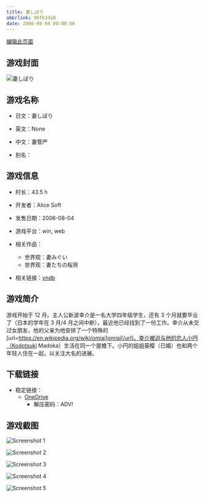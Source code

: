 ```yaml
---
title: 妻しぼり
abbrlink: 96f63da8
date: 2006-08-04 00:00:00
---
```

[编辑此页面](https://github.com/ACG-3/ADV3-source/blob/main/source/_posts/games/%E5%A6%BB%E3%81%97%E3%81%BC%E3%82%8A.md)

## 游戏封面

![妻しぼり](https://pan.timero.xyz/d/onedrive/img_lib_001/%E5%A6%BB%E3%81%97%E3%81%BC%E3%82%8A_cover.avif)


## 游戏名称

- 日文：妻しぼり
- 英文：None
- 中文：妻管严

- 别名：


## 游戏信息

- 时长：43.5 h
- 开发者：Alice Soft
- 发售日期：2006-08-04
- 游戏平台：win, web
- 相关作品：
   - 世界观：妻みぐい
   - 世界观：妻たちの桜貝

- 相关链接：[vndb](https://vndb.org/v887)


## 游戏简介

游戏开始于 12 月。主人公新波幸介是一名大学四年级学生，还有 3 个月就要毕业了（日本的学年在 3 月/4 月之间中断），最近他已经找到了一份工作。幸介从未交过女朋友，他的父亲为他安排了一个特殊的[url=https://en.wikipedia.org/wiki/omiai]omiai[/url]。幸介被迫与他的恋人小円（Kodotsuki Madoka）生活在同一个屋檐下。小円的姐姐葵樱（已婚）也和两个年轻人住在一起，以关注大名的进展。




## 下载链接

- 稳定链接：
    - [OneDrive](https://pan.timero.xyz/onedrive/adv_lib_001/%E5%A6%BB%E3%81%97%E3%81%BC%E3%82%8A)
        - 解压密码：ADV!



## 游戏截图


![Screenshot 1](https://pan.timero.xyz/d/onedrive/img_lib_001/%E5%A6%BB%E3%81%97%E3%81%BC%E3%82%8A_Screenshot_1.avif)

![Screenshot 2](https://pan.timero.xyz/d/onedrive/img_lib_001/%E5%A6%BB%E3%81%97%E3%81%BC%E3%82%8A_Screenshot_2.avif)

![Screenshot 3](https://pan.timero.xyz/d/onedrive/img_lib_001/%E5%A6%BB%E3%81%97%E3%81%BC%E3%82%8A_Screenshot_3.avif)

![Screenshot 4](https://pan.timero.xyz/d/onedrive/img_lib_001/%E5%A6%BB%E3%81%97%E3%81%BC%E3%82%8A_Screenshot_4.avif)

![Screenshot 5](https://pan.timero.xyz/d/onedrive/img_lib_001/%E5%A6%BB%E3%81%97%E3%81%BC%E3%82%8A_Screenshot_5.avif)


